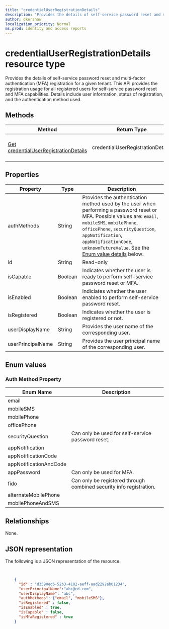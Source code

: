 ```yaml
---
title: "credentialUserRegistrationDetails"
description: "Provides the details of self-service password reset and multi-factor authentication (MFA) registration for a given tenant."
author: dkershaw
localization_priority: Normal
ms.prod: identity and access reports
---
```


# credentialUserRegistrationDetails resource type

Provides the details of self-service password reset and multi-factor authentication (MFA) registration for a given tenant. This API provides the registration usage for all registered users for self-service password reset and MFA capabilities. Details include user information, status of registration, and the authentication method used.

## Methods

| Method | Return Type | Description |
| ------ | ----------- | ----------- |
| [Get credentialUserRegistrationDetails](../api/reportroot-list-credentialuserregistrationdetails.md) | credentialUserRegistrationDetails | Read properties and relationships of credentialUserRegistrationDetails object. |

## Properties

| Property | Type | Description |
| -------- | ---- | ----------- |
| authMethods | String | Provides the authentication method used by the user when performing a password reset or MFA. Possible values are: `email`, `mobileSMS`, `mobilePhone`, `officePhone`, `securityQuestion`, `appNotification`, `appNotificationCode`, `unknownFutureValue`. See the [Enum value details](#enum-values) below. |
| id | String | Read-only | Unique Id for the activity. |
| isCapable | Boolean | Indicates whether the user is ready to perform self-service password reset or MFA. |
| isEnabled | Boolean | Indiciates whether the user enabled to perform self-service password reset.|
| isRegistered | Boolean | Indicates whether the user is registered or not. |
| userDisplayName | String | Provides the user name of the corresponding user. |
| userPrincipalName | String | Provides the user principal name of the corresponding user. |

## Enum values

### Auth Method Property

| Enum Name | Description |
| --------- | ----------- |
| email | |
| mobileSMS | |
| mobilePhone | |
| officePhone | |
| securityQuestion | Can only be used for self-service password reset. |
| appNotification | |
| appNotificationCode | |
| appNotificationAndCode | |
| appPassword | Can only be used for MFA. |
| fido | Can only be registered through combined security info registration. |
| alternateMobilePhone | |
| mobilePhoneAndSMS | |

## Relationships

None.

## JSON representation

The following is a JSON representation of the resource.

<!-- {
  "blockType": "resource",
  "optionalProperties": [

  ],
  "@odata.type": "microsoft.graph.credentialUserRegistrationDetails"
}-->

```json

 
    {
      "id" : "d3590ed6-52b3-4102-aeff-aad2292ab01234",
      "userPrincipalName":"abc@cd.com",
      "userDisplayName": "abc",
      "authMethods": {"email", "mobileSMS"},
      "isRegistered" : false,
      "isEnabled" : true,
      "isCapable" : false,
      "isMfaRegistered" : true
    }
```

<!-- uuid: 8fcb5dbc-d5aa-4681-8e31-b001d5168d79
2015-10-25 14:57:30 UTC -->
<!-- {
  "type": "#page.annotation",
  "description": "credentialUserRegistrationDetails resource",
  "keywords": "",
  "section": "documentation",
  "tocPath": ""
}-->
